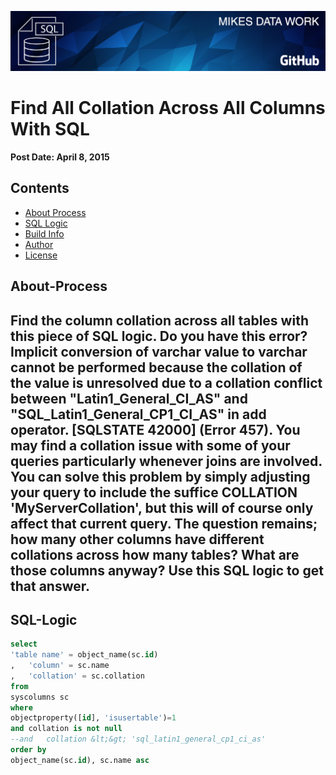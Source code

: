 ![MIKES DATA WORK GIT REPO](https://raw.githubusercontent.com/mikesdatawork/images/master/git_mikes_data_work_banner_01.png "Mikes Data Work")        

# Find All Collation Across All Columns With SQL
**Post Date: April 8, 2015**        



## Contents    
- [About Process](##About-Process)  
- [SQL Logic](#SQL-Logic)  
- [Build Info](#Build-Info)  
- [Author](#Author)  
- [License](#License)       

## About-Process


Find the column collation across all tables with this piece of SQL logic.
Do you have this error? Implicit conversion of varchar value to varchar cannot be performed because the collation of the value is unresolved due to a collation conflict between "Latin1_General_CI_AS" and "SQL_Latin1_General_CP1_CI_AS" in add operator. [SQLSTATE 42000] (Error 457).
You may find a collation issue with some of your queries particularly whenever joins are involved. You can solve this problem by simply adjusting your query to include the suffice COLLATION 'MyServerCollation', but this will of course only affect that current query. The question remains; how many other columns have different collations across how many tables? What are those columns anyway?
Use this SQL logic to get that answer.
---
## SQL-Logic
```SQL
select
'table name' = object_name(sc.id)
,   'column' = sc.name
,   'collation' = sc.collation
from
syscolumns sc
where
objectproperty([id], 'isusertable')=1
and collation is not null
--and   collation &lt;&gt; 'sql_latin1_general_cp1_ci_as'
order by
object_name(sc.id), sc.name asc
```
